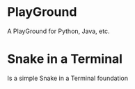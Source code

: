 # PlayGround
 A PlayGround for Python, Java, etc.

# Snake in a Terminal
Is a simple Snake in a Terminal foundation